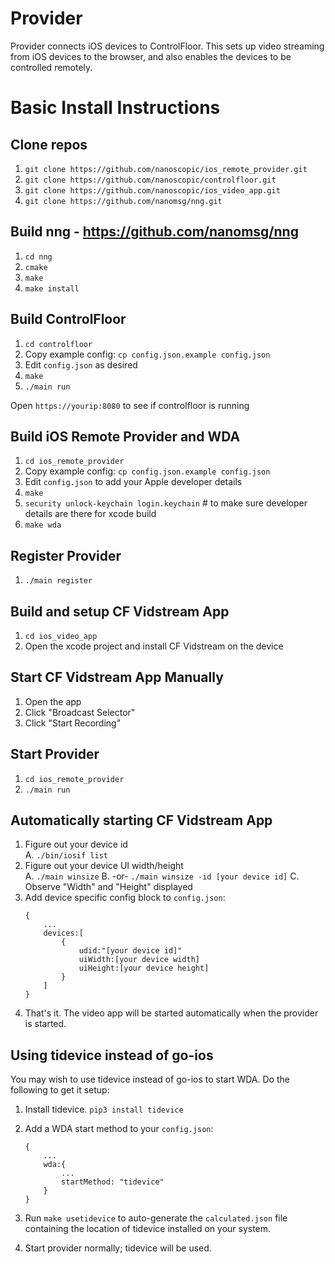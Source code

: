 # Provider
Provider connects iOS devices to ControlFloor. This sets up video streaming from iOS devices to the browser,
and also enables the devices to be controlled remotely.

# Basic Install Instructions

## Clone repos
1. `git clone https://github.com/nanoscopic/ios_remote_provider.git`
1. `git clone https://github.com/nanoscopic/controlfloor.git`
1. `git clone https://github.com/nanoscopic/ios_video_app.git`
1. `git clone https://github.com/nanomsg/nng.git`

## Build nng - https://github.com/nanomsg/nng
1. `cd nng`
1. `cmake`
1. `make`
1. `make install`

## Build ControlFloor
1. `cd controlfloor`
1. Copy example config: `cp config.json.example config.json`
1. Edit `config.json` as desired
1. `make`
1. `./main run`

Open `https://yourip:8080` to see if controlfloor is running

## Build iOS Remote Provider and WDA
1. `cd ios_remote_provider`
1. Copy example config: `cp config.json.example config.json`
1. Edit `config.json` to add your Apple developer details
1. `make`
1. `security unlock-keychain login.keychain` # to make sure developer details are there for xcode build
1. `make wda`

## Register Provider
1. `./main register`

## Build and setup CF Vidstream App
1. `cd ios_video_app`
1. Open the xcode project and install CF Vidstream on the device

## Start CF Vidstream App Manually
1. Open the app
1. Click "Broadcast Selector"
1. Click "Start Recording"

## Start Provider
1. `cd ios_remote_provider`
1. `./main run`

## Automatically starting CF Vidstream App
1. Figure out your device id  
    A. `./bin/iosif list`  
1. Figure out your device UI width/height  
    A. `./main winsize`
    B. -or- `./main winsize -id [your device id]` 
    C. Observe "Width" and "Height" displayed
1. Add device specific config block to `config.json`:  
    ```  
    {
        ...
        devices:[
            {
                udid:"[your device id]"
                uiWidth:[your device width]
                uiHeight:[your device height]
            }
        ]
    }
    ```
1. That's it. The video app will be started automatically when the provider is started.

## Using tidevice instead of go-ios

You may wish to use tidevice instead of go-ios to start WDA. Do the following to get it setup:  
  
1. Install tidevice. `pip3 install tidevice`

1. Add a WDA start method to your `config.json`:  
    ```
    {
        ...
        wda:{
            ...
            startMethod: "tidevice"
        }
    }
    ```

1. Run `make usetidevice` to auto-generate the `calculated.json` file containing the location of tidevice installed on your system.  
  
1. Start provider normally; tidevice will be used.
